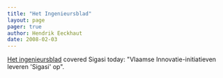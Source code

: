 ```yaml
---
title: "Het Ingenieursblad"
layout: page 
pager: true
author: Hendrik Eeckhaut
date: 2008-02-03
---
```

<div class="content">
<p><a href="http://www.kviv.be/hetingenieursblad/" class="elf-external elf-icon">Het ingenieursblad</a> covered Sigasi today: "Vlaamse Innovatie-initiatieven leveren 'Sigasi' op".</p>  </div>


